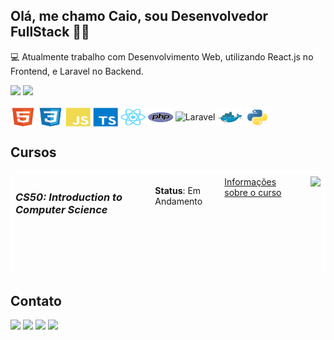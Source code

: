 ## Olá, me chamo Caio, sou Desenvolvedor FullStack 👋🏽

💻 Atualmente trabalho com Desenvolvimento Web, utilizando React.js no Frontend, e Laravel no Backend.
  
<div>
<img height='180em' src='https://github-readme-stats.vercel.app/api?username=Manduc4&show_icons=true&theme=dracula'>
<img height='180em' src='https://github-readme-stats.vercel.app/api/top-langs/?username=Manduc4&show_icons=true&theme=dracula&layout=compact'>
</div>

<div style="display: inline_block"><br>
  <img align="center" alt="HTML" height="30" width="40" src="https://raw.githubusercontent.com/devicons/devicon/master/icons/html5/html5-original.svg">
  <img align="center" alt="CSS" height="30" width="40" src="https://raw.githubusercontent.com/devicons/devicon/master/icons/css3/css3-original.svg">
  <img align="center" alt="Js" height="30" width="40" src="https://raw.githubusercontent.com/devicons/devicon/master/icons/javascript/javascript-plain.svg">
  <img align="center" alt="Ts" height="30" width="40" src="https://raw.githubusercontent.com/devicons/devicon/master/icons/typescript/typescript-plain.svg">
  <img align="center" alt="React" height="30" width="40" src="https://raw.githubusercontent.com/devicons/devicon/master/icons/react/react-original.svg">
  <img align="center" alt="PHP" height="30" width="40" src="https://raw.githubusercontent.com/devicons/devicon/master/icons/php/php-original.svg">
  <img align="center" alt="Laravel" height="30" width="40" src="https://laravel.com/img/logomark.min.svg">
  <img align="center" alt="Docker" height="30" width="40" src="https://raw.githubusercontent.com/devicons/devicon/master/icons/docker/docker-original.svg">
  <img align="center" alt="Python" height="30" width="40" src="https://raw.githubusercontent.com/devicons/devicon/master/icons/python/python-original.svg">
</div>

## Cursos
<div style='border-radius:5px;border-color:white;border-size=1px;border-style:solid;display:inline-flex;flex-direction=row;justify-content:start;align-items:start;gap:10px;padding:5px'>
    <h3 color='white'><i>CS50: Introduction to Computer Science</i></h3>
    <p color='white'><b>Status</b>: Em Andamento</p>
    <a href='https://pll.harvard.edu/course/cs50-introduction-computer-science'>Informações sobre o curso</a><br><br>
    <img style='border-radius=10px' height='150em' src="https://pointofview.net/wp-content/uploads/2018/03/Harvard-U.-Logo-Sheild.jpg" />
</div>

## Contato
<div> 
  <a href="https://www.linkedin.com/in/caio-manduca-9b4903297/" target="_blank"><img src="https://img.shields.io/badge/-LinkedIn-%230077B5?style=for-the-badge&logo=linkedin&logoColor=white" target="_blank"></a> 
  <a href="https://instagram.com/caio_manduc4/" target="_blank"><img src="https://img.shields.io/badge/-Instagram-%23E4405F?style=for-the-badge&logo=instagram&logoColor=white" target="_blank"></a>
 <a href="https://wa.me/5566996565686" target="_blank"><img src="https://img.shields.io/badge/WhatAapp-25D366?style=for-the-badge&logo=whatsapp&logoColor=white" target="_blank"></a> 
  <a href ="mailto:caiomanducas@gmail.com"><img src="https://img.shields.io/badge/Gmail-%23333?style=for-the-badge&logo=gmail&logoColor=white" target="_blank"></a>
</div>

